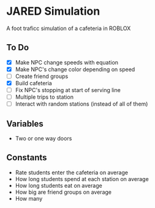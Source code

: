 # JARED Simulation

A foot traficc simulation of a cafeteria in ROBLOX

## To Do
- [x] Make NPC change speeds with equation
- [x] Make NPC's change color depending on speed
- [ ] Create friend groups
- [x] Build cafeteria
- [ ] Fix NPC's stopping at start of serving line
- [ ] Multiple trips to station
- [ ] Interact with random stations (instead of all of them)

## Variables

- Two or one way doors

## Constants

- Rate students enter the cafeteria on average
- How long students spend at each station on average
- How long students eat on average
- How big are friend groups on average
- How many 